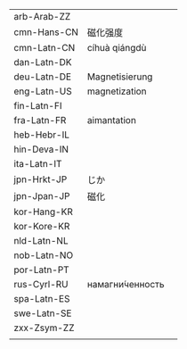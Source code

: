 | | | |
|-|-|-|
| arb-Arab-ZZ |  |  |
| cmn-Hans-CN | 磁化强度 |  |
| cmn-Latn-CN | cíhuà qiángdù |  |
| dan-Latn-DK |  |  |
| deu-Latn-DE | Magnetisierung |  |
| eng-Latn-US | magnetization |  |
| fin-Latn-FI |  |  |
| fra-Latn-FR | aimantation |  |
| heb-Hebr-IL |  |  |
| hin-Deva-IN |  |  |
| ita-Latn-IT |  |  |
| jpn-Hrkt-JP | じか |  |
| jpn-Jpan-JP | 磁化 |  |
| kor-Hang-KR |  |  |
| kor-Kore-KR |  |  |
| nld-Latn-NL |  |  |
| nob-Latn-NO |  |  |
| por-Latn-PT |  |  |
| rus-Cyrl-RU | намагни́ченность |  |
| spa-Latn-ES |  |  |
| swe-Latn-SE |  |  |
| zxx-Zsym-ZZ |  |  |
|  |  |  |